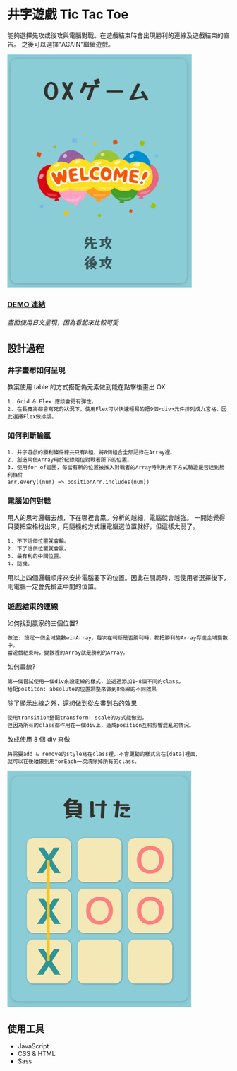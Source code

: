 # 井字遊戲 Tic Tac Toe

能夠選擇先攻或後攻與電腦對戰。在遊戲結束時會出現勝利的連線及遊戲結束的宣告。
之後可以選擇"AGAIN"繼續遊戲。

![gameStart](./img/screen_start.png)

### [DEMO 連結](https://tictactoe-tess.netlify.app/)

###### 畫面使用日文呈現，因為看起來比較可愛

## 設計過程

### 井字畫布如何呈現

教案使用 table 的方式搭配偽元素做到能在點擊後畫出 OX

```
1. Grid & Flex 應該會更有彈性。
2. 在長寬高都會寫死的狀況下，使用Flex可以快速輕易的把9個<div>元件排列成九宮格，因此選擇Flex做排版。

```

### 如何判斷輸贏

```
1. 井字遊戲的勝利條件總共只有8組，將8個組合全部記錄在Array裡。
2. 創造兩個Array用於紀錄兩位對戰者所下的位置。
3. 使用for of迴圈，每當有新的位置被推入對戰者的Array時則利用下方式驗證是否達到勝利條件
arr.every((num) => positionArr.includes(num))
```

### 電腦如何對戰

用人的思考邏輯去想，下在哪裡會贏。分析的越細，電腦就會越強。
一開始覺得只要把空格找出來，用隨機的方式讓電腦選位置就好，但這樣太弱了。

```
1. 不下這個位置就會輸。
2. 下了這個位置就會贏。
3. 最有利的中間位置。
4. 隨機。

```

用以上四個邏輯順序來安排電腦要下的位置。因此在開局時，若使用者選擇後下，則電腦一定會先搶正中間的位置。

### 遊戲結束的連線

如何找到贏家的三個位置?

```
做法: 設定一個全域變數winArray，每次在判斷是否勝利時，都把勝利的Array存進全域變數中。
當遊戲結束時，變數裡的Array就是勝利的Array。

```

如何畫線?

```
第一個嘗試使用一個div來設定線的樣式，並透過添加1~8個不同的class。
搭配postiton: absolute的位置調整來做到8條線的不同效果
```

除了顯示出線之外，還想做到從左畫到右的效果

```
使用transition搭配transform: scale的方式能做到。
但因為所有的class都作用在一個div上，造成position互相影響混亂的情況。
```

改成使用 8 個 div 來做

```
將需要add & remove的style寫在class裡，不會更動的樣式寫在[data]裡面，
就可以在後續做到用forEach一次清除掉所有的class。
```

![gameOver](./img/screen_game.png)

## 使用工具

- JavaScript
- CSS & HTML
- Sass
